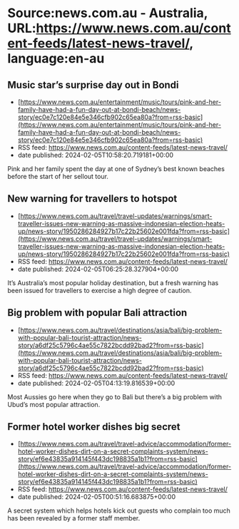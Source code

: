 # Source:news.com.au - Australia, URL:https://www.news.com.au/content-feeds/latest-news-travel/, language:en-au

## Music star’s surprise day out in Bondi
 - [https://www.news.com.au/entertainment/music/tours/pink-and-her-family-have-had-a-fun-day-out-at-bondi-beach/news-story/ec0e7c120e84e5e346cfb902c65ea80a?from=rss-basic](https://www.news.com.au/entertainment/music/tours/pink-and-her-family-have-had-a-fun-day-out-at-bondi-beach/news-story/ec0e7c120e84e5e346cfb902c65ea80a?from=rss-basic)
 - RSS feed: https://www.news.com.au/content-feeds/latest-news-travel/
 - date published: 2024-02-05T10:58:20.719181+00:00

Pink and her family spent the day at one of Sydney’s best known beaches before the start of her sellout tour.

## New warning for travellers to hotspot
 - [https://www.news.com.au/travel/travel-updates/warnings/smart-traveller-issues-new-warning-as-massive-indonesian-election-heats-up/news-story/1950286284927b17c22b25602e001fda?from=rss-basic](https://www.news.com.au/travel/travel-updates/warnings/smart-traveller-issues-new-warning-as-massive-indonesian-election-heats-up/news-story/1950286284927b17c22b25602e001fda?from=rss-basic)
 - RSS feed: https://www.news.com.au/content-feeds/latest-news-travel/
 - date published: 2024-02-05T06:25:28.327904+00:00

It’s Australia’s most popular holiday destination, but a fresh warning has been issued for travellers to exercise a high degree of caution.

## Big problem with popular Bali attraction
 - [https://www.news.com.au/travel/destinations/asia/bali/big-problem-with-popular-bali-tourist-attraction/news-story/a6df25c5796c4ae55c7822bcdd92bad2?from=rss-basic](https://www.news.com.au/travel/destinations/asia/bali/big-problem-with-popular-bali-tourist-attraction/news-story/a6df25c5796c4ae55c7822bcdd92bad2?from=rss-basic)
 - RSS feed: https://www.news.com.au/content-feeds/latest-news-travel/
 - date published: 2024-02-05T04:13:19.816539+00:00

Most Aussies go here when they go to Bali but there’s a big problem with Ubud’s most popular attraction.

## Former hotel worker dishes big secret
 - [https://www.news.com.au/travel/travel-advice/accommodation/former-hotel-worker-dishes-dirt-on-a-secret-complaints-system/news-story/ef6e43835a914145f443dc198835a1b1?from=rss-basic](https://www.news.com.au/travel/travel-advice/accommodation/former-hotel-worker-dishes-dirt-on-a-secret-complaints-system/news-story/ef6e43835a914145f443dc198835a1b1?from=rss-basic)
 - RSS feed: https://www.news.com.au/content-feeds/latest-news-travel/
 - date published: 2024-02-05T00:51:16.683875+00:00

A secret system which helps hotels kick out guests who complain too much has been revealed by a former staff member.

